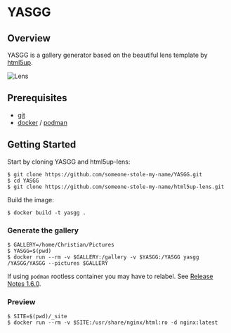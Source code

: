 # YASGG

## Overview

YASGG is a gallery generator based on the beautiful lens template by [html5up][html5up_website].

![Lens][lens_screenshot]

## Prerequisites

- [git][git_tool]
- [docker][docker_tool] / [podman][podman_tool]

## Getting Started

Start by cloning YASGG and html5up-lens:

```shell
$ git clone https://github.com/someone-stole-my-name/YASGG.git
$ cd YASGG
$ git clone https://github.com/someone-stole-my-name/html5up-lens.git
```

Build the image:

```shell
$ docker build -t yasgg .
```

### Generate the gallery

```shell
$ GALLERY=/home/Christian/Pictures
$ YASGG=$(pwd)
$ docker run --rm -v $GALLERY:/gallery -v $YASGG:/YASGG yasgg /YASGG/YASGG --pictures $GALLERY
```

If using `podman` rootless container you may have to relabel. See [Release Notes 1.6.0][podman_tool_1.6.0_Release_Notes].

### Preview

```shell
$ SITE=$(pwd)/_site
$ docker run --rm -v $SITE:/usr/share/nginx/html:ro -d nginx:latest
```

[docker_tool]:https://docs.docker.com/install/
[git_tool]:https://git-scm.com/downloads
[html5up_website]:https://html5up.net/
[podman_tool]:https://github.com/containers/libpod/blob/master/install.md
[podman_tool_1.6.0_Release_Notes]:https://github.com/containers/libpod/blob/master/RELEASE_NOTES.md#160
[lens_screenshot]:https://html5up.net/uploads/images/lens.jpg
